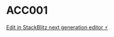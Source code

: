 # ACC001

[Edit in StackBlitz next generation editor ⚡️](https://stackblitz.com/~/github.com/appswifts/ACC001)